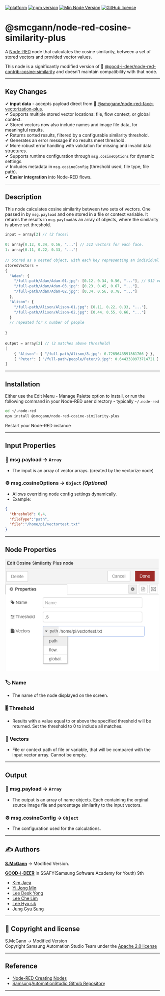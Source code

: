 [![platform](https://img.shields.io/badge/platform-Node--RED-red)](https://nodered.org)
[![npm version](https://img.shields.io/npm/v/node-red-cosine-similarity-plus.svg)](https://www.npmjs.com/package/node-red-cosine-similarity-plus)
[![Min Node Version](https://img.shields.io/node/v/node-red-cosine-similarity-plus)](https://www.npmjs.com/package/@smcgann/node-red-annotate-image-plus)
[![GitHub license](https://img.shields.io/github/license/smcgann99/node-red-cosine-similarity-plus)](https://github.com/smcgann99/node-red-cosine-similarity-plus/blob/main/LICENSE)

# @smcgann/node-red-cosine-similarity-plus

A <a href="http://nodered.org" target="_blank">Node-RED</a> node that calculates the cosine similarity, between a set of stored vectors and provided vector values. 

This node is a significantly modified version of 🔗 [@good-i-deer/node-red-contrib-cosine-similarity](https://www.npmjs.com/package/@good-i-deer/node-red-contrib-cosine-similarity) and doesn't maintain compatibility with that node.

---

## **Key Changes**

✔ **input data** - accepts payload direct from 🔗 [@smcgann/node-red-face-vectorization-plus](https://www.npmjs.com/package/@smcgann/node-red-face-vectorization-plus).   
✔ Supports multiple stored vector locations: file, flow context, or global context.   
✔ Stored vectors now also include names and image file data, for meaningful results.       
✔ Returns sorted results, filtered by a configurable similarity threshold.       
✔ Generates an error message if no results meet threshold.         
✔ More robust error handling with validation for missing and invalid data structures.    
✔ Supports runtime configuration through `msg.cosineOptions` for dynamic settings.     
✔ Includes metadata in `msg.cosineConfig` (threshold used, file type, file path).     
✔ **Easier integration** into Node-RED flows.     
     

---

## **Description**

This node calculates cosine similarity between two sets of vectors. One passed in by `msg.payload` and one stored in a file or context variable.
It returns the results in `msg.payload`as an array of objects, where the similarity is above set threshold.

```javascript
input = array[2] // (2 faces)

0: array[0.12, 0.34, 0.56, "..."] // 512 vectors for each face.
1: array[0.11, 0.22, 0.33, "..."]

// Stored as a nested object, with each key representing an individual person.
storedVectors = 
{
  "Adam": {
    "/full-path/Adam/Adam-01.jpg": [0.12, 0.34, 0.56, "..."], // 512 vectors for each face.
    "/full-path/Adam/Adam-03.jpg": [0.23, 0.45, 0.67, "..."],
    "/full-path/Adam/Adam-02.jpg": [0.34, 0.56, 0.78, "..."]
  },
  "Alison": {
    "/full-path/Alison/Alison-01.jpg": [0.11, 0.22, 0.33, "..."],
    "/full-path/Alison/Alison-02.jpg": [0.44, 0.55, 0.66, "..."]
  }
  // repeated for x number of people

}

output = array[2] // (2 matches above threshold)
[
    { "Alison": { "/full-path/Alison/8.jpg": 0.7265643591861766 } },
    { "Peter": { "/full-path/people/Peter/9.jpg": 0.6443388973714721 } }
]
```

---

## **Installation**

Either use the Edit Menu - Manage Palette option to install, or run the following command in your Node-RED user directory - typically `~/.node-red`

```bash
cd ~/.node-red
npm install @smcgann/node-red-cosine-similarity-plus
```

Restart your Node-RED instance

---

## **Input Properties**

### 📌 **msg.payload** → `Array`  

- The input is an array of vector arrays. (created by the vectorize node)
  
### ⚙️ **msg.cosineOptions** → `Object` *(Optional)*  
- Allows overriding node config settings dynamically.  
- Example:  
``` json
{  
  "threshold": 0.4,  
  "fileType":"path",
  "file":"/home/pi/vectortest.txt" 
}  
```
---

## **Node Properties**

<img width="500" alt="Properties" src="https://raw.githubusercontent.com/smcgann99/node-red-cosine-similarity-plus/main/assets/config.png">

### 🏷️ **Name**

- The name of the node displayed on the screen.

### 🎚️ **Threshold**

- Results with a value equal to or above the specified threshold will be returned. Set the threshold to 0 to include all matches.

### 📂 **Vectors**

- File or context path of file or variable, that will be compared with the input vector array. Cannot be empty.

---

## **Output**

### 📌 **msg.payload** → `Array`  

- The output is an array of name objects. Each containing the orginal source image file and percentage similarity to the input vectors.
  
### ⚙️ **msg.cosineConfig** → `Object` 
- The configuration used for the calculations.

---



## ✍️ Authors

**[S.McGann](https://github.com/smcgann99)** → Modified Version.

[**GOOD-I-DEER**](https://github.com/GOOD-I-DEER) in SSAFY(Samsung Software Academy for Youth) 9th

- [Kim Jaea](https://github.com/kimjaea)
- [Yi Jong Min](https://github.com/chickennight)
- [Lee Deok Yong](https://github.com/Gitgloo)
- [Lee Che Lim](https://github.com/leecr1215)
- [Lee Hyo sik](https://github.com/hy06ix)
- [Jung Gyu Sung](https://github.com/ramaking)

---

## 📜 Copyright and license

S.McGann → Modified Version   
Copyright Samsung Automation Studio Team under the [Apache 2.0 license](https://www.apache.org/licenses/LICENSE-2.0)

---

## Reference

- [Node-RED Creating Nodes](https://nodered.org/docs/creating-nodes/)
- [SamsungAutomationStudio Github Repository](https://github.com/Samsung/SamsungAutomationStudio)

---
